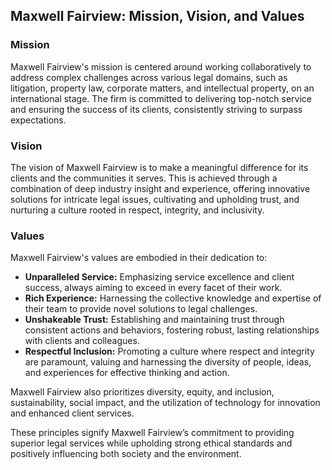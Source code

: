 ## Maxwell Fairview: Mission, Vision, and Values

### Mission
Maxwell Fairview's mission is centered around working collaboratively to address complex challenges across various legal domains, such as litigation, property law, corporate matters, and intellectual property, on an international stage. The firm is committed to delivering top-notch service and ensuring the success of its clients, consistently striving to surpass expectations.

### Vision
The vision of Maxwell Fairview is to make a meaningful difference for its clients and the communities it serves. This is achieved through a combination of deep industry insight and experience, offering innovative solutions for intricate legal issues, cultivating and upholding trust, and nurturing a culture rooted in respect, integrity, and inclusivity.

### Values
Maxwell Fairview's values are embodied in their dedication to:
- **Unparalleled Service:** Emphasizing service excellence and client success, always aiming to exceed in every facet of their work.
- **Rich Experience:** Harnessing the collective knowledge and expertise of their team to provide novel solutions to legal challenges.
- **Unshakeable Trust:** Establishing and maintaining trust through consistent actions and behaviors, fostering robust, lasting relationships with clients and colleagues.
- **Respectful Inclusion:** Promoting a culture where respect and integrity are paramount, valuing and harnessing the diversity of people, ideas, and experiences for effective thinking and action.

Maxwell Fairview also prioritizes diversity, equity, and inclusion, sustainability, social impact, and the utilization of technology for innovation and enhanced client services.

These principles signify Maxwell Fairview’s commitment to providing superior legal services while upholding strong ethical standards and positively influencing both society and the environment.